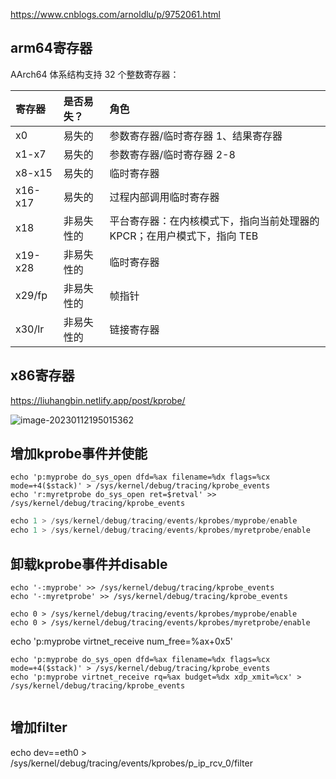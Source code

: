 https://www.cnblogs.com/arnoldlu/p/9752061.html

## arm64寄存器

AArch64 体系结构支持 32 个整数寄存器：

| 寄存器  | 是否易失？ | 角色                                                         |
| :------ | :--------- | :----------------------------------------------------------- |
| x0      | 易失的     | 参数寄存器/临时寄存器 1、结果寄存器                          |
| x1-x7   | 易失的     | 参数寄存器/临时寄存器 2-8                                    |
| x8-x15  | 易失的     | 临时寄存器                                                   |
| x16-x17 | 易失的     | 过程内部调用临时寄存器                                       |
| x18     | 非易失性的 | 平台寄存器：在内核模式下，指向当前处理器的 KPCR；在用户模式下，指向 TEB |
| x19-x28 | 非易失性的 | 临时寄存器                                                   |
| x29/fp  | 非易失性的 | 帧指针                                                       |
| x30/lr  | 非易失性的 | 链接寄存器                                                   |



## x86寄存器

https://liuhangbin.netlify.app/post/kprobe/

![image-20230112195015362](C:\Users\z00585918\AppData\Roaming\Typora\typora-user-images\image-20230112195015362.png)



## 增加kprobe事件并使能

```
echo 'p:myprobe do_sys_open dfd=%ax filename=%dx flags=%cx mode=+4($stack)' > /sys/kernel/debug/tracing/kprobe_events
echo 'r:myretprobe do_sys_open ret=$retval' >> /sys/kernel/debug/tracing/kprobe_events
```

```c
echo 1 > /sys/kernel/debug/tracing/events/kprobes/myprobe/enable
echo 1 > /sys/kernel/debug/tracing/events/kprobes/myretprobe/enable
```



## 卸载kprobe事件并disable

```
echo '-:myprobe' >> /sys/kernel/debug/tracing/kprobe_events
echo '-:myretprobe' >> /sys/kernel/debug/tracing/kprobe_events
```

```
echo 0 > /sys/kernel/debug/tracing/events/kprobes/myprobe/enable
echo 0 > /sys/kernel/debug/tracing/events/kprobes/myretprobe/enable
```



echo 'p:myprobe virtnet_receive num_free=%ax+0x5'

```
echo 'p:myprobe do_sys_open dfd=%ax filename=%dx flags=%cx mode=+4($stack)' > /sys/kernel/debug/tracing/kprobe_events
echo 'p:myprobe virtnet_receive rq=%ax budget=%dx xdp_xmit=%cx' > /sys/kernel/debug/tracing/kprobe_events


```



## 增加filter

echo dev==eth0  > /sys/kernel/debug/tracing/events/kprobes/p_ip_rcv_0/filter





